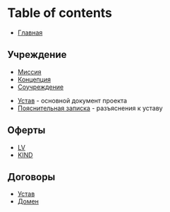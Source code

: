 # Table of contents

* [Главная](README.md)

## Учреждение

* [Миссия](basics/mission.md)
* [Концепция](basics/concept.md)
* [Соучреждение](basics/cofound.md)
- [Устав](/ru/basics/agreement.md) - основной документ проекта
- [Пояснительная записка](/ru/basics/explainer.md) - разъяснения к уставу

## Оферты

* [LV](offers/LV.md)
* [KIND](offers/KIND.md)

## Договоры <a href="#contracts" id="contracts"></a>

* [Устав](contracts/ustav.md)
* [Домен](contracts/domen.md)
